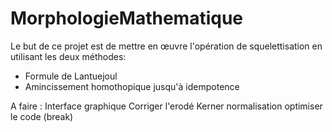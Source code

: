 # MorphologieMathematique
Le but de ce projet est de mettre en œuvre l'opération de squelettisation en utilisant les deux méthodes:
- Formule de Lantuejoul
- Amincissement homothopique jusqu'à idempotence

A faire :
Interface graphique
Corriger l'erodé
Kerner normalisation
optimiser le code (break)